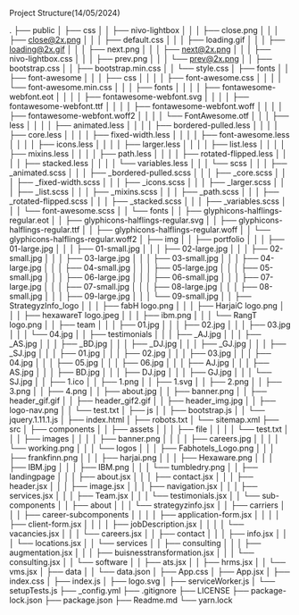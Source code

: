 Project Structure(14/05/2024)

.
├── public
│   ├── css
│   │   ├── nivo-lightbox
│   │   │   ├── close.png
│   │   │   ├── close@2x.png
│   │   │   ├── default.css
│   │   │   ├── loading.gif
│   │   │   ├── loading@2x.gif
│   │   │   ├── next.png
│   │   │   ├── next@2x.png
│   │   │   ├── nivo-lightbox.css
│   │   │   ├── prev.png
│   │   │   └── prev@2x.png
│   │   ├── bootstrap.css
│   │   ├── bootstrap.min.css
│   │   └── style.css
│   ├── fonts
│   │   ├── font-awesome
│   │   │   ├── css
│   │   │   │   ├── font-awesome.css
│   │   │   │   └── font-awesome.min.css
│   │   │   ├── fonts
│   │   │   │   ├── fontawesome-webfont.eot
│   │   │   │   ├── fontawesome-webfont.svg
│   │   │   │   ├── fontawesome-webfont.ttf
│   │   │   │   ├── fontawesome-webfont.woff
│   │   │   │   ├── fontawesome-webfont.woff2
│   │   │   │   └── FontAwesome.otf
│   │   │   ├── less
│   │   │   │   ├── animated.less
│   │   │   │   ├── bordered-pulled.less
│   │   │   │   ├── core.less
│   │   │   │   ├── fixed-width.less
│   │   │   │   ├── font-awesome.less
│   │   │   │   ├── icons.less
│   │   │   │   ├── larger.less
│   │   │   │   ├── list.less
│   │   │   │   ├── mixins.less
│   │   │   │   ├── path.less
│   │   │   │   ├── rotated-flipped.less
│   │   │   │   ├── stacked.less
│   │   │   │   └── variables.less
│   │   │   └── scss
│   │   │       ├── _animated.scss
│   │   │       ├── _bordered-pulled.scss
│   │   │       ├── _core.scss
│   │   │       ├── _fixed-width.scss
│   │   │       ├── _icons.scss
│   │   │       ├── _larger.scss
│   │   │       ├── _list.scss
│   │   │       ├── _mixins.scss
│   │   │       ├── _path.scss
│   │   │       ├── _rotated-flipped.scss
│   │   │       ├── _stacked.scss
│   │   │       ├── _variables.scss
│   │   │       └── font-awesome.scss
│   │   └── fonts
│   │       ├── glyphicons-halflings-regular.eot
│   │       ├── glyphicons-halflings-regular.svg
│   │       ├── glyphicons-halflings-regular.ttf
│   │       ├── glyphicons-halflings-regular.woff
│   │       └── glyphicons-halflings-regular.woff2
│   ├── img
│   │   ├── portfolio
│   │   │   ├── 01-large.jpg
│   │   │   ├── 01-small.jpg
│   │   │   ├── 02-large.jpg
│   │   │   ├── 02-small.jpg
│   │   │   ├── 03-large.jpg
│   │   │   ├── 03-small.jpg
│   │   │   ├── 04-large.jpg
│   │   │   ├── 04-small.jpg
│   │   │   ├── 05-large.jpg
│   │   │   ├── 05-small.jpg
│   │   │   ├── 06-large.jpg
│   │   │   ├── 06-small.jpg
│   │   │   ├── 07-large.jpg
│   │   │   ├── 07-small.jpg
│   │   │   ├── 08-large.jpg
│   │   │   ├── 08-small.jpg
│   │   │   ├── 09-large.jpg
│   │   │   └── 09-small.jpg
│   │   ├── StrategyzInfo_logo
│   │   │   ├── fabH logo.png
│   │   │   ├── HarjaiC logo.png
│   │   │   ├── hexawareT logo.jpeg
│   │   │   ├── ibm.png
│   │   │   └── RangT logo.png
│   │   ├── team
│   │   │   ├── 01.jpg
│   │   │   ├── 02.jpg
│   │   │   ├── 03.jpg
│   │   │   └── 04.jpg
│   │   ├── testimonials
│   │   │   ├── _AJ.jpg
│   │   │   ├── _AS.jpg
│   │   │   ├── _BD.jpg
│   │   │   ├── _DJ.jpg
│   │   │   ├── _GJ.jpg
│   │   │   ├── _SJ.jpg
│   │   │   ├── 01.jpg
│   │   │   ├── 02.jpg
│   │   │   ├── 03.jpg
│   │   │   ├── 04.jpg
│   │   │   ├── 05.jpg
│   │   │   ├── 06.jpg
│   │   │   ├── AJ.jpg
│   │   │   ├── AS.jpg
│   │   │   ├── BD.jpg
│   │   │   ├── DJ.jpg
│   │   │   ├── GJ.jpg
│   │   │   └── SJ.jpg
│   │   ├── 1.ico
│   │   ├── 1.png
│   │   ├── 1.svg
│   │   ├── 2.png
│   │   ├── 3.png
│   │   ├── 4.png
│   │   ├── about.jpg
│   │   ├── banner.png
│   │   ├── header_gif.gif
│   │   ├── header_gif2.gif
│   │   ├── header_img.jpg
│   │   ├── logo-nav.png
│   │   └── test.txt
│   ├── js
│   │   ├── bootstrap.js
│   │   └── jquery.1.11.1.js
│   ├── index.html
│   ├── robots.txt
│   └── sitemap.xml
├── src
│   ├── components
│   │   ├── assets
│   │   │   ├── file
│   │   │   │   └── test.txt
│   │   │   ├── images
│   │   │   │   ├── banner.png
│   │   │   │   ├── careers.jpg
│   │   │   │   └── working.png
│   │   │   └── logos
│   │   │       ├── Fabhotels_Logo.png
│   │   │       ├── frankfinn.png
│   │   │       ├── harjai.png
│   │   │       ├── Hexaware.png
│   │   │       ├── IBM.jpg
│   │   │       ├── IBM.png
│   │   │       └── tumbledry.png
│   │   ├── landingpage
│   │   │   ├── about.jsx
│   │   │   ├── contact.jsx
│   │   │   ├── header.jsx
│   │   │   ├── image.jsx
│   │   │   ├── navigation.jsx
│   │   │   ├── services.jsx
│   │   │   ├── Team.jsx
│   │   │   └── testimonials.jsx
│   │   └── sub-components
│   │       ├── about
│   │       │   └── strategyzinfo.jsx
│   │       ├── carriers
│   │       │   ├── career-subcomponents
│   │       │   │   ├── application-form.jsx
│   │       │   │   ├── client-form.jsx
│   │       │   │   ├── jobDescription.jsx
│   │       │   │   └── vacancies.jsx
│   │       │   └── careers.jsx
│   │       ├── contact
│   │       │   ├── info.jsx
│   │       │   └── locations.jsx
│   │       └── services
│   │           ├── consulting
│   │           │   ├── augmentation.jsx
│   │           │   ├── buisnesstransformation.jsx
│   │           │   └── consulting.jsx
│   │           └── software
│   │               ├── ats.jsx
│   │               ├── hrms.jsx
│   │               └── vms.jsx
│   ├── data
│   │   └── data.json
│   ├── App.css
│   ├── App.jsx
│   ├── index.css
│   ├── index.js
│   ├── logo.svg
│   ├── serviceWorker.js
│   └── setupTests.js
├── _config.yml
├── .gitignore
├── LICENSE
├── package-lock.json
├── package.json
├── Readme.md
└── yarn.lock